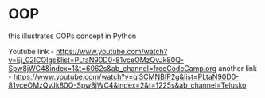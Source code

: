 # OOP

this illustrates OOPs concept in Python


Youtube link - https://www.youtube.com/watch?v=Ej_02ICOIgs&list=PLtaN90D0-81vceOMzQvJk80Q-Spw8jWC4&index=1&t=6062s&ab_channel=freeCodeCamp.org
another link - https://www.youtube.com/watch?v=qiSCMNBIP2g&list=PLtaN90D0-81vceOMzQvJk80Q-Spw8jWC4&index=2&t=1225s&ab_channel=Telusko
